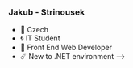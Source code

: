 ### Jakub - Strinousek

- 🌌 Czech
- 🌀 IT Student
- 🌊 Front End Web Developer
- ☄️ New to .NET environment
-->
